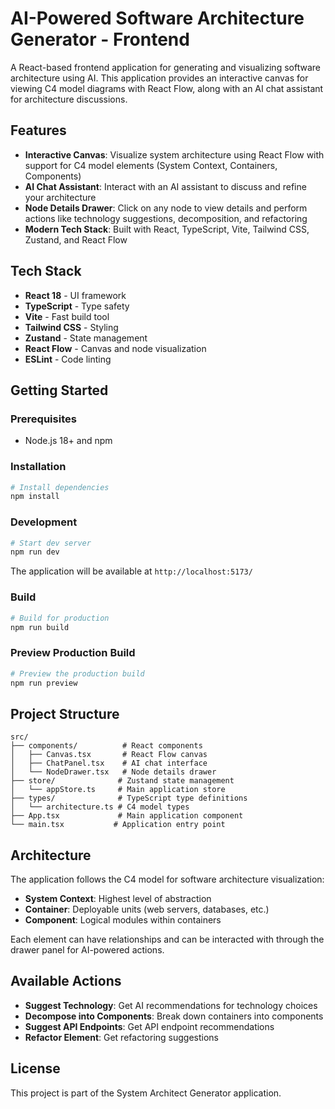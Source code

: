 # AI-Powered Software Architecture Generator - Frontend

A React-based frontend application for generating and visualizing software architecture using AI. This application provides an interactive canvas for viewing C4 model diagrams with React Flow, along with an AI chat assistant for architecture discussions.

## Features

- **Interactive Canvas**: Visualize system architecture using React Flow with support for C4 model elements (System Context, Containers, Components)
- **AI Chat Assistant**: Interact with an AI assistant to discuss and refine your architecture
- **Node Details Drawer**: Click on any node to view details and perform actions like technology suggestions, decomposition, and refactoring
- **Modern Tech Stack**: Built with React, TypeScript, Vite, Tailwind CSS, Zustand, and React Flow

## Tech Stack

- **React 18** - UI framework
- **TypeScript** - Type safety
- **Vite** - Fast build tool
- **Tailwind CSS** - Styling
- **Zustand** - State management
- **React Flow** - Canvas and node visualization
- **ESLint** - Code linting

## Getting Started

### Prerequisites

- Node.js 18+ and npm

### Installation

```bash
# Install dependencies
npm install
```

### Development

```bash
# Start dev server
npm run dev
```

The application will be available at `http://localhost:5173/`

### Build

```bash
# Build for production
npm run build
```

### Preview Production Build

```bash
# Preview the production build
npm run preview
```

## Project Structure

```
src/
├── components/          # React components
│   ├── Canvas.tsx       # React Flow canvas
│   ├── ChatPanel.tsx    # AI chat interface
│   └── NodeDrawer.tsx   # Node details drawer
├── store/              # Zustand state management
│   └── appStore.ts     # Main application store
├── types/              # TypeScript type definitions
│   └── architecture.ts # C4 model types
├── App.tsx             # Main application component
└── main.tsx           # Application entry point
```

## Architecture

The application follows the C4 model for software architecture visualization:

- **System Context**: Highest level of abstraction
- **Container**: Deployable units (web servers, databases, etc.)
- **Component**: Logical modules within containers

Each element can have relationships and can be interacted with through the drawer panel for AI-powered actions.

## Available Actions

- **Suggest Technology**: Get AI recommendations for technology choices
- **Decompose into Components**: Break down containers into components
- **Suggest API Endpoints**: Get API endpoint recommendations
- **Refactor Element**: Get refactoring suggestions

## License

This project is part of the System Architect Generator application.

